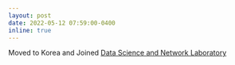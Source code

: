 ```yaml
---
layout: post
date: 2022-05-12 07:59:00-0400
inline: true
---
```


Moved to Korea and Joined <a href='https://sites.google.com/a/kaist.edu/song-chong'> Data Science and Network Laboratory </a>